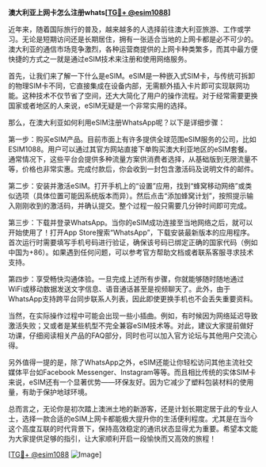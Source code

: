 **澳大利亚上网卡怎么注册whats[[TG💪+ @esim1088](https://t.me/s/esim1088)]**

近年来，随着国际旅行的普及，越来越多的人选择前往澳大利亚旅游、工作或学习。无论是短期访问还是长期居住，拥有一张适合当地的上网卡都是必不可少的。澳大利亚的通信市场竞争激烈，各种运营商提供的上网卡种类繁多，而其中最方便快捷的方式之一就是通过eSIM技术来注册和使用网络服务。

首先，让我们来了解一下什么是eSIM。eSIM是一种嵌入式SIM卡，与传统可拆卸的物理SIM卡不同，它直接集成在设备内部，无需额外插入卡片即可实现联网功能。这种技术不仅节省了空间，还大大简化了用户的操作流程。对于经常需要更换国家或者地区的人来说，eSIM无疑是一个非常实用的选择。

那么，在澳大利亚如何利用eSIM注册WhatsApp呢？以下是详细步骤：

第一步：购买eSIM产品。目前市面上有许多提供全球范围eSIM服务的公司，比如ESIM1088。用户可以通过其官方网站直接下单购买澳大利亚地区的eSIM套餐。通常情况下，这些平台会提供多种流量方案供消费者选择，从基础版到无限流量不等，价格也非常实惠。完成付款后，你会收到一封包含激活码及说明文件的邮件。

第二步：安装并激活eSIM。打开手机上的“设置”应用，找到“蜂窝移动网络”或类似选项（具体位置可能因系统版本而异）。然后点击“添加蜂窝计划”，按照提示输入刚刚收到的激活码，并确认提交。整个过程一般只需要几分钟时间即可完成。

第三步：下载并登录WhatsApp。当你的eSIM成功连接至当地网络之后，就可以开始使用了！打开App Store搜索“WhatsApp”，下载安装最新版本的应用程序。首次运行时需要填写手机号码进行验证，确保该号码已绑定正确的国家代码（例如中国为+86）。如果遇到任何问题，可以参考官方帮助文档或者联系客服寻求技术支持。

第四步：享受畅快沟通体验。一旦完成上述所有步骤，你就能够随时随地通过WiFi或移动数据发送文字信息、语音通话甚至是视频聊天了。此外，由于WhatsApp支持跨平台同步联系人列表，因此即使更换手机也不会丢失重要资料。

当然，在实际操作过程中可能会出现一些小插曲。例如，有时候因为网络延迟导致激活失败；又或者是某些机型不完全兼容eSIM技术等。对此，建议大家提前做好功课，仔细阅读相关产品的FAQ部分，同时也可以加入官方论坛与其他用户交流心得。

另外值得一提的是，除了WhatsApp之外，eSIM还能让你轻松访问其他主流社交媒体平台如Facebook Messenger、Instagram等等。而且相比传统的实体SIM卡来说，eSIM还有一个显著优势——环保友好。因为它减少了塑料包装材料的使用量，有助于保护地球环境。

总而言之，无论你是初次踏上澳洲土地的新游客，还是计划长期定居于此的专业人士，选择一款合适的eSIM上网卡都能极大提升你的生活便利程度。尤其是在当今这个高度互联的时代背景下，保持高效稳定的通讯状态显得尤为重要。希望本文能为大家提供足够的指引，让大家顺利开启一段愉快而又高效的旅程！

[[TG💪+ @esim1088](https://t.me/s/esim1088) ![Image](https://i.postimg.cc/4NQfJmqS/Snipaste-2025-05-13-00-14-12.png)]